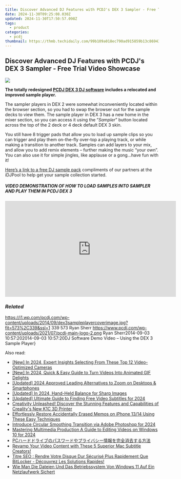 ```yaml
---
title: Discover Advanced DJ Features with PCDJ's DEX 3 Sampler - Free Trial Video Showcase
date: 2024-11-30T09:25:08.030Z
updated: 2024-11-30T17:50:57.098Z
tags:
  - product
categories:
  - pcdj
thumbnail: https://thmb.techidaily.com/99b109a018ec790ad915859b13c869439cc17a979bbda283730a317cf601feb3.png
---
```


## Discover Advanced DJ Features with PCDJ's DEX 3 Sampler - Free Trial Video Showcase

[![](https://i1.wp.com/pcdj.com/wp-content/uploads/2014/09/dex3sampleplayercoverimage.jpg?resize=573%2C270&ssl=1)](https://i1.wp.com/pcdj.com/wp-content/uploads/2014/09/dex3sampleplayercoverimage.jpg?fit=573%2C339&ssl=1 "dex3sampleplayercoverimage")

**The totally redesigned [PCDJ DEX 3 DJ software](https://tools.techidaily.com/pcdj/products/) includes a relocated and improved sample player.** 

The sampler players in DEX 2 were somewhat inconveniently located within the browser section, so you had to swap the browser out for the sample decks to view them. The sample player in DEX 3 has a new home in the mixer section, so you can access it using the “_Sampler_” button located across the top of the 2 deck or 4 deck default DEX 3 skin.

You still have 8 trigger pads that allow you to load up sample clips so you can trigger and play them on-the-fly over-top a playing track, or while making a transition to another track. Samples can add layers to your mix, and allow you to add remix elements – further making the music “your own”. You can also use it for simple jingles, like applause or a gong…have fun with it!

[Here’s a link to a free DJ sample pack](https://tools.techidaily.com/pcdj/products/) compliments of our partners at the iDJPool to help get your sample collection started.

##### VIDEO DEMONSTRATION OF HOW TO LOAD SAMPLES INTO SAMPLER AND PLAY THEM IN PCDJ DEX 3

<!-- affiliate ads begin -->
<iframe width="560" height="315" src="https://www.youtube.com/embed/ZblaBc-v2vs?si=CKW1gJwXQT2vZJYo" title="YouTube video player" frameborder="0" allow="accelerometer; autoplay; clipboard-write; encrypted-media; gyroscope; picture-in-picture; web-share" referrerpolicy="strict-origin-when-cross-origin" allowfullscreen></iframe>
<!-- affiliate ads end -->

### _Related_

https://i1.wp.com/pcdj.com/wp-content/uploads/2014/09/dex3sampleplayercoverimage.jpg?fit=573%2C339&ssl=1 339 573 Ryan Sherr https://www.pcdj.com/wp-content/uploads/2021/07/pcdj-main-logo-2.png Ryan Sherr2014-09-03 10:57:202014-09-03 10:57:20DJ Software Demo Video – Using the DEX 3 Sample Player}

<ins class="adsbygoogle"
     style="display:block"
     data-ad-format="autorelaxed"
     data-ad-client="ca-pub-7571918770474297"
     data-ad-slot="1223367746"></ins>

<ins class="adsbygoogle"
     style="display:block"
     data-ad-client="ca-pub-7571918770474297"
     data-ad-slot="8358498916"
     data-ad-format="auto"
     data-full-width-responsive="true"></ins>

<span class="atpl-alsoreadstyle">Also read:</span>
<div><ul>
<li><a href="https://facebook-video-share.techidaily.com/new-in-2024-expert-insights-selecting-from-these-top-12-video-optimized-cameras/"><u>[New] In 2024, Expert Insights Selecting From These Top 12 Video-Optimized Cameras</u></a></li>
<li><a href="https://youtube-lab.techidaily.com/n-2024-quick-and-easy-guide-to-turn-videos-into-animated-gif-delights/"><u>[New] In 2024, Quick & Easy Guide to Turn Videos Into Animated GIF Delights</u></a></li>
<li><a href="https://on-screen-recording.techidaily.com/updated-2024-approved-leading-alternatives-to-zoom-on-desktops-and-smartphones/"><u>[Updated] 2024 Approved Leading Alternatives to Zoom on Desktops & Smartphones</u></a></li>
<li><a href="https://eaxpv-info.techidaily.com/updated-in-2024-hand-held-balance-for-sharp-images/"><u>[Updated] In 2024, Hand-Held Balance for Sharp Images</u></a></li>
<li><a href="https://youtube-webster.techidaily.com/ed-ultimate-guide-to-finding-free-video-subtitles-for-2024/"><u>[Updated] Ultimate Guide to Finding Free Video Subtitles for 2024</u></a></li>
<li><a href="https://hardware-tips.techidaily.com/creativity-unleashed-discover-the-stunning-features-and-capabilities-of-crealitys-new-k1c-3d-printer/"><u>Creativity Unleashed! Discover the Stunning Features and Capabilities of Creality's New K1C 3D Printer</u></a></li>
<li><a href="https://discover-amazing.techidaily.com/effortlessly-restore-accidentally-erased-memos-on-iphone-1314-using-these-easy-techniques/"><u>Effortlessly Restore Accidentally Erased Memos on iPhone 13/14 Using These Easy Techniques</u></a></li>
<li><a href="https://extra-guidance.techidaily.com/introduce-circular-smoothing-transition-via-adobe-photoshop-for-2024/"><u>Introduce Circular Smoothing Transition via Adobe Photoshop for 2024</u></a></li>
<li><a href="https://article-tips.techidaily.com/mastering-multimedia-production-a-guide-to-editing-videos-on-windows-10-for-2024/"><u>Mastering Multimedia Production A Guide to Editing Videos on Windows 10 for 2024</u></a></li>
<li><a href="https://discover-amazing.techidaily.com/1728493260903-pc/"><u>PCハードドライブのパスワードやプライバシー情報を完全消去する方法</u></a></li>
<li><a href="https://vp-tips.techidaily.com/revamp-your-video-content-with-these-5-superior-mac-subtitle-creators/"><u>Revamp Your Video Content with These 5 Superior Mac Subtitle Creators!</u></a></li>
<li><a href="https://discover-amazing.techidaily.com/titre-seo-rendre-votre-disque-dur-securise-plus-rapidement-que-bitlocker-decouvrez-les-solutions-rapides/"><u>Titre SEO : Rendre Votre Disque Dur Sécurisé Plus Rapidement Que BitLocker - Découvrez Les Solutions Rapides!</u></a></li>
<li><a href="https://discover-amazing.techidaily.com/wie-man-die-dateien-und-das-betriebssystem-von-windows-11-auf-ein-netzlaufwerk-sichert/"><u>Wie Man Die Dateien Und Das Betriebssystem Von Windows 11 Auf Ein Netzlaufwerk Sichert</u></a></li>
</ul></div>

